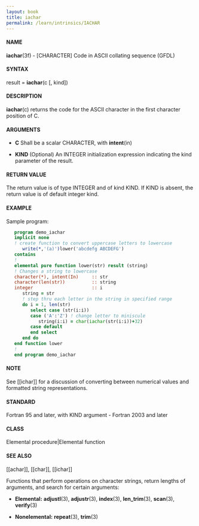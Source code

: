 ```yaml
---
layout: book
title: iachar
permalink: /learn/intrinsics/IACHAR
---
```

#### NAME

__iachar__(3f) - \[CHARACTER\] Code in ASCII collating sequence
(GFDL)

#### SYNTAX

result = __iachar__(c \[, kind\])

#### DESCRIPTION

__iachar__(c) returns the code for the ASCII character in the first
character position of C.

#### ARGUMENTS

  - __C__
    Shall be a scalar CHARACTER, with __intent__(in)

  - __KIND__
    (Optional) An INTEGER initialization expression indicating the kind
    parameter of the result.

#### RETURN VALUE

The return value is of type INTEGER and of kind KIND. If KIND is absent,
the return value is of default integer kind.

#### EXAMPLE

Sample program:

```fortran
   program demo_iachar
   implicit none
   ! create function to convert uppercase letters to lowercase
      write(*,'(a)')lower('abcdefg ABCDEFG')
   contains
   !
   elemental pure function lower(str) result (string)
   ! Changes a string to lowercase
   character(*), intent(In)     :: str
   character(len(str))          :: string
   integer                      :: i
      string = str
      ! step thru each letter in the string in specified range
      do i = 1, len(str)
         select case (str(i:i))
         case ('A':'Z') ! change letter to miniscule
            string(i:i) = char(iachar(str(i:i))+32)
         case default
         end select
      end do
   end function lower
   !
   end program demo_iachar
```

#### NOTE

See \[\[ichar\]\] for a discussion of converting between numerical
values and formatted string representations.

#### STANDARD

Fortran 95 and later, with KIND argument - Fortran 2003 and later

#### CLASS

Elemental procedure\|Elemental function

#### SEE ALSO

\[\[achar\]\], \[\[char\]\], \[\[ichar\]\]

Functions that perform operations on character strings, return lengths
of arguments, and search for certain arguments:

  - __Elemental:__
    __adjustl__(3), __adjustr__(3), __index__(3), __len\_trim__(3),
    __scan__(3), __verify__(3)

  - __Nonelemental:__
    __repeat__(3), __trim__(3)

